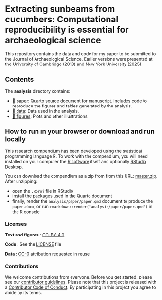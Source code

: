 
<!-- README.md is generated from README.Rmd. Please edit that file -->

# Extracting sunbeams from cucumbers: Computational reproducibility is essential for archaeological science

This repository contains the data and code for my paper to be submitted
to the Journal of Archaeological Science. Earlier versions were
presented at the University of Cambridge
[(2019)](https://github.com/benmarwick/March-2019-Cambridge-Big-Data-Archaeology)
and New York University
[(2025)](https://github.com/benmarwick/nyu-2025-workshop)

## Contents

The **analysis** directory contains:

- [:file_folder: paper](/analysis/paper): Quarto source document for
  manuscript. Includes code to reproduce the figures and tables
  generated by the analysis.
- [:file_folder: data](/analysis/data): Data used in the analysis.
- [:file_folder: figures](/analysis/figures): Plots and other
  illustrations

## How to run in your browser or download and run locally

This research compendium has been developed using the statistical
programming language R. To work with the compendium, you will need
installed on your computer the [R
software](https://cloud.r-project.org/) itself and optionally [RStudio
Desktop](https://rstudio.com/products/rstudio/download/).

You can download the compendium as a zip from from this URL:
[master.zip](/archive/master.zip). After unzipping:

- open the `.Rproj` file in RStudio  
- install the packages used in the Quarto document  
- finally, render the `analysis/paper/paper.qmd` document to produce the
  `paper.docx`, or run `rmarkdown::render("analysis/paper/paper.qmd")`
  in the R console

### Licenses

**Text and figures :**
[CC-BY-4.0](http://creativecommons.org/licenses/by/4.0/)

**Code :** See the [LICENSE](LICENSE.md) file

**Data :** [CC-0](http://creativecommons.org/publicdomain/zero/1.0/)
attribution requested in reuse

### Contributions

We welcome contributions from everyone. Before you get started, please
see our [contributor guidelines](CONTRIBUTING.md). Please note that this
project is released with a [Contributor Code of Conduct](CONDUCT.md). By
participating in this project you agree to abide by its terms.
